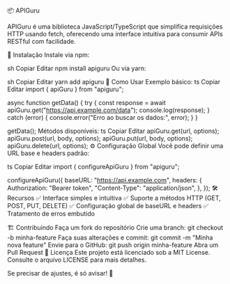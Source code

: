 

📦 APIGuru


APIGuru é uma biblioteca JavaScript/TypeScript que simplifica requisições HTTP usando fetch, oferecendo uma interface intuitiva para consumir APIs RESTful com facilidade.

🚀 Instalação
Instale via npm:

sh
Copiar
Editar
npm install apiguru
Ou via yarn:

sh
Copiar
Editar
yarn add apiguru
📌 Como Usar
Exemplo básico:
ts
Copiar
Editar
import { apiGuru } from "apiguru";

async function getData() {
  try {
    const response = await apiGuru.get("https://api.example.com/data");
    console.log(response);
  } catch (error) {
    console.error("Erro ao buscar os dados:", error);
  }
}

getData();
Métodos disponíveis:
ts
Copiar
Editar
apiGuru.get(url, options);
apiGuru.post(url, body, options);
apiGuru.put(url, body, options);
apiGuru.delete(url, options);
⚙️ Configuração Global
Você pode definir uma URL base e headers padrão:

ts
Copiar
Editar
import { configureApiGuru } from "apiguru";

configureApiGuru({
  baseURL: "https://api.example.com",
  headers: {
    Authorization: "Bearer token",
    "Content-Type": "application/json",
  },
});
🛠️ Recursos
✅ Interface simples e intuitiva
✅ Suporte a métodos HTTP (GET, POST, PUT, DELETE)
✅ Configuração global de baseURL e headers
✅ Tratamento de erros embutido

🏗️ Contribuindo
Faça um fork do repositório
Crie uma branch: git checkout -b minha-feature
Faça suas alterações e commit: git commit -m "Minha nova feature"
Envie para o GitHub: git push origin minha-feature
Abra um Pull Request
📄 Licença
Este projeto está licenciado sob a MIT License. Consulte o arquivo LICENSE para mais detalhes.

Se precisar de ajustes, é só avisar! 🚀
